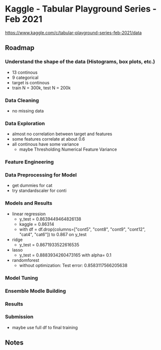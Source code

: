 # Kaggle - Tabular Playground Series - Feb 2021

https://www.kaggle.com/c/tabular-playground-series-feb-2021/data

## Roadmap

### Understand the shape of the data (Histograms, box plots, etc.)

* 13 continous 
* 9 categorical
* target is continous
* train N = 300k, test N = 200k

### Data Cleaning

* no missing data

### Data Exploration

* almost no correlation between target and features
* some features correlate at about 0.6
* all continous have some variance
    * maybe Thresholding Numerical Feature Variance

### Feature Engineering

### Data Preprocessing for Model
* get dummies for cat
* try standardscaler for conti

### Models and Results
* linear regression
    * y_test = 0.8639449464826138
    * kaggle = 0.86314
    * with df = df.drop(columns=["cont5", "cont8", "cont9", "cont12", "cat4", "cat6"]) to 0.867 on y_test
* ridge
    * y_test = 0.8671933522616535
* lasso
    * y_test = 0.8883934260473165 with alpha= 0.1
* randomforest
    * without optimization: Test error: 0.8583117566205638

### Model Tuning

### Ensemble Modle Building

### Results

### Submission
* maybe use full df to final training

## Notes



